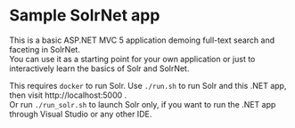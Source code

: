 # Sample SolrNet app

This is a basic ASP.NET MVC 5 application demoing full-text search and faceting in SolrNet. <br/>
You can use it as a starting point for your own application or just to interactively learn the basics of Solr and SolrNet.

This requires `docker` to run Solr. Use `./run.sh` to run Solr and this .NET app, then visit http://localhost:5000 . <br/>
Or run `./run_solr.sh` to launch Solr only, if you want to run the .NET app through Visual Studio or any other IDE.
